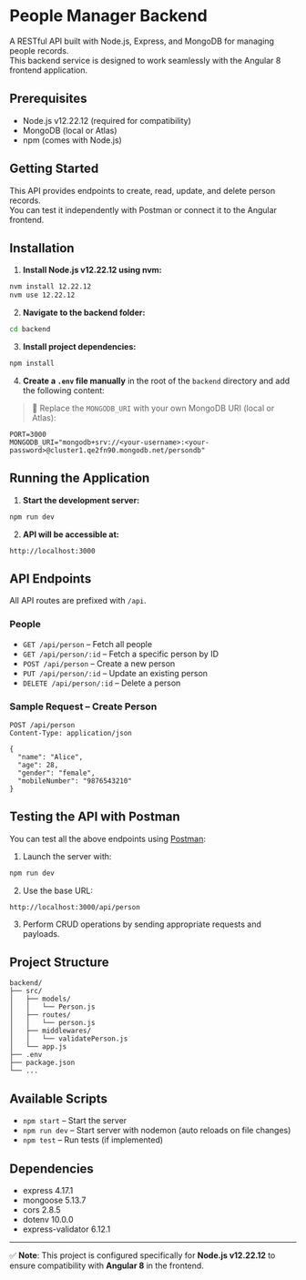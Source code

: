 # People Manager Backend

A RESTful API built with Node.js, Express, and MongoDB for managing people records.  
This backend service is designed to work seamlessly with the Angular 8 frontend application.

## Prerequisites

- Node.js v12.22.12 (required for compatibility)
- MongoDB (local or Atlas)
- npm (comes with Node.js)

## Getting Started

This API provides endpoints to create, read, update, and delete person records.  
You can test it independently with Postman or connect it to the Angular frontend.

## Installation

1. **Install Node.js v12.22.12 using nvm:**
```bash
nvm install 12.22.12
nvm use 12.22.12
````

2. **Navigate to the backend folder:**

```bash
cd backend
```

3. **Install project dependencies:**

```bash
npm install
```

4. **Create a `.env` file manually** in the root of the `backend` directory and add the following content:

> 🔐 Replace the `MONGODB_URI` with your own MongoDB URI (local or Atlas):

```env
PORT=3000
MONGODB_URI="mongodb+srv://<your-username>:<your-password>@cluster1.qe2fn90.mongodb.net/persondb"
```

## Running the Application

1. **Start the development server:**

```bash
npm run dev
```

2. **API will be accessible at:**

```
http://localhost:3000
```

## API Endpoints

All API routes are prefixed with `/api`.

### People

* `GET /api/person` – Fetch all people
* `GET /api/person/:id` – Fetch a specific person by ID
* `POST /api/person` – Create a new person
* `PUT /api/person/:id` – Update an existing person
* `DELETE /api/person/:id` – Delete a person

### Sample Request – Create Person

```http
POST /api/person
Content-Type: application/json

{
  "name": "Alice",
  "age": 28,
  "gender": "female",
  "mobileNumber": "9876543210"
}
```

## Testing the API with Postman

You can test all the above endpoints using [Postman](https://www.postman.com/):

1. Launch the server with:

```bash
npm run dev
```

2. Use the base URL:

```
http://localhost:3000/api/person
```

3. Perform CRUD operations by sending appropriate requests and payloads.

## Project Structure

```
backend/
├── src/
│   ├── models/
│   │   └── Person.js
│   ├── routes/
│   │   └── person.js
│   ├── middlewares/
│   │   └── validatePerson.js
│   └── app.js
├── .env
├── package.json
└── ...
```

## Available Scripts

* `npm start` – Start the server
* `npm run dev` – Start server with nodemon (auto reloads on file changes)
* `npm test` – Run tests (if implemented)

## Dependencies

* express 4.17.1
* mongoose 5.13.7
* cors 2.8.5
* dotenv 10.0.0
* express-validator 6.12.1

---

✅ **Note**: This project is configured specifically for **Node.js v12.22.12** to ensure compatibility with **Angular 8** in the frontend.

